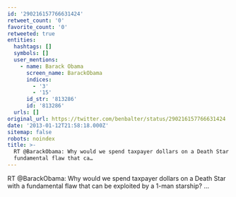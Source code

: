 ```yaml
---
id: '290216157766631424'
retweet_count: '0'
favorite_count: '0'
retweeted: true
entities:
  hashtags: []
  symbols: []
  user_mentions:
    - name: Barack Obama
      screen_name: BarackObama
      indices:
        - '3'
        - '15'
      id_str: '813286'
      id: '813286'
  urls: []
original_url: https://twitter.com/benbalter/status/290216157766631424
date: '2013-01-12T21:58:18.000Z'
sitemap: false
robots: noindex
title: >-
  RT @BarackObama: Why would we spend taxpayer dollars on a Death Star with a
  fundamental flaw that ca…
---
```


RT @BarackObama: Why would we spend taxpayer dollars on a Death Star with a fundamental flaw that can be exploited by a 1-man starship?  ...